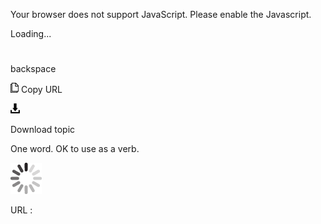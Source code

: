 Your browser does not support JavaScript. Please enable the Javascript.

Loading...

# 

backspace

![Copy URL](media/backspace/Copy.png)
Copy URL

![Download](media/backspace/Download.png)

Download topic

One word. OK to use as a verb.

![In progress](media/backspace/activity-large.gif)

URL :
